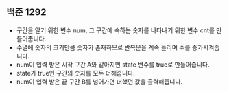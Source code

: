 ## 백준 1292
- 구간을 알기 위한 변수 num, 그 구간에 속하는 숫자를 나타내기 위한 변수 cnt를 만들어줍니다.
- 수열에 숫자의 크기만큼 숫자가 존재하므로 반복문을 계속 돌리며 수를 증가시켜줍니다.
- num이 입력 받은 시작 구간 A와 같아지면 state 변수를 true로 만들어줍니다.
- state가 true인 구간의 숫자를 모두 더해줍니다.
- num이 입력 받은 끝 구간 B를 넘어가면 더했던 값을 출력해줍니다.
